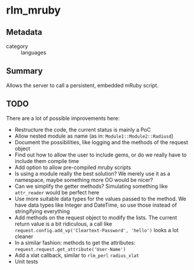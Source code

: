 # rlm_mruby
## Metadata
<dl>
  <dt>category</dt><dd>languages</dd>
</dl>

## Summary
Allows the server to call a persistent, embedded mRuby script.

## TODO
There are a lot of possible improvements here:

* Restructure the code, the current status is mainly a PoC
* Allow nested module as name (as in: `Module1::Module2::Radiusd`)
* Document the possibilities, like logging and the methods of the request object
* Find out how to allow the user to include gems, or do we really have to include them compile time
* Add option to allow pre-compiled mruby scripts
* Is using a module really the best solution? We merely use it as a namespace, maybe something more OO would be nicer?
* Can we simplify the getter methods? Simulating something like `attr_reader` would be perfect here
* Use more suitable data types for the values passed to the method. We have data types like Integer and DateTime, so use those instead of stringifying everything
* Add methods on the request object to modify the lists. The current return value is a bit ridiculous, a call like `request.config.add_vp('Cleartext-Password', 'hello')` looks a lot cleaner
* In a similar fashion: methods to get the attributes: `request.request.get_attribute('User-Name')`
* Add a xlat callback, similar to `rlm_perl` `radius_xlat`
* Unit tests
